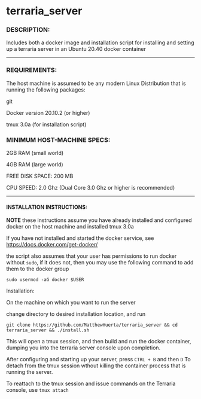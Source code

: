 # terraria_server

### DESCRIPTION:

Includes both a docker image and installation script for installing and setting up a terraria server in an Ubuntu 20.40 docker container

___

### REQUIREMENTS:

The host machine is assumed to be any modern Linux Distribution that is running the following packages:

git

Docker version 20.10.2 (or higher)

tmux 3.0a (for installation script)

### MINIMUM HOST-MACHINE SPECS:

2GB RAM (small world)

4GB RAM (large world)

FREE DISK SPACE: 200 MB

CPU SPEED: 2.0 Ghz (Dual Core 3.0 Ghz or higher is recommended)
___

#### INSTALLATION INSTRUCTIONS:

**NOTE** these instructions assume you have already installed and configured docker on the host machine and installed tmux 3.0a

If you have not installed and started the docker service, see https://docs.docker.com/get-docker/

the script also assumes that your user has permissions to run docker without ``sudo``, if it does not, then you may use the following command to add them to the docker group

``sudo usermod -aG docker $USER ``

Installation:

On the machine on which you want to run the server

change directory to desired installation location, and run

``git clone https://github.com/MatthewHuerta/terraria_server && cd terraria_server && ./install.sh ``

This will open a tmux session, and then build and run the docker container, dumping you into the terraria server console upon completion.

After configuring and starting up your server, press ``CTRL + B`` and then ``D`` To detach from the tmux session wthout killing the container process that is running the server.

To reattach to the tmux session and issue commands on the Terraria console, use ``tmux attach``
